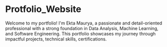 # Protfolio_Website
Welcome to my portfolio! I'm Ekta Maurya, a passionate and detail-oriented professional with a strong foundation in Data Analysis, Machine Learning, and Software Engineering. This portfolio showcases my journey through impactful projects, technical skills, certifications.
